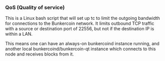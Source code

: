 ### QoS (Quality of service) ###

This is a Linux bash script that will set up tc to limit the outgoing bandwidth for connections to the Bunkercoin network. It limits outbound TCP traffic with a source or destination port of 22556, but not if the destination IP is within a LAN.

This means one can have an always-on bunkercoind instance running, and another local bunkercoind/bunkercoin-qt instance which connects to this node and receives blocks from it.
